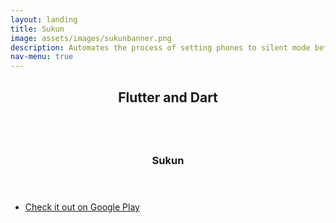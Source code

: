 ```yaml
---
layout: landing
title: Sukun
image: assets/images/sukunbanner.png
description: Automates the process of setting phones to silent mode before prayers
nav-menu: true
---
```


<!-- Main -->
<div id="main">

<!-- One -->
<section id="one">
	<div class="inner">
		<header class="major">
			<h2>Flutter and Dart</h2>
		</header>
		<p></p>
	</div>
</section>

<!-- Two -->
<section id="two" class="spotlights">
	<section>
		<img src="{% link assets/images/prayer_time_silencer.png %}" alt="" data-position="center center" />
		<div class="content">
			<div class="inner">
				<header class="major">
					<h3>Sukun</h3>
				</header>
				<p></p>
				<ul class="actions">
					<li><a href="https://play.google.com/store/apps/details?id=org.ahmedhinai.prayer_time_silencer" class="button">Check it out on Google Play</a></li>
				</ul>
			</div>
		</div>
	</section>
